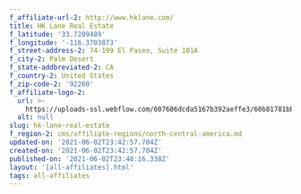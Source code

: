 ```yaml
---
f_affiliate-url-2: http://www.hklane.com/
title: HK Lane Real Estate
f_latitude: '33.7209489'
f_longitude: '-116.3703873'
f_street-address-2: 74-199 El Paseo, Suite 101A­
f_city-2: Palm Desert­
f_state-addbreviated-2: CA­
f_country-2: United States
f_zip-code-2: '92260'
f_affiliate-logo-2:
  url: >-
    https://uploads-ssl.webflow.com/607686dcda5167b392aeffe3/60b81781bbefa23446e70096_6081e570b322960c17002bac_60785a542a6d96974bb7b1e1_content_RED_-_HK_Lane_logo_ONLY.png
  alt: null
slug: hk-lane-real-estate
f_region-2: cms/affiliate-regions/north-central-america.md
updated-on: '2021-06-02T23:42:57.704Z'
created-on: '2021-06-02T23:42:57.704Z'
published-on: '2021-06-02T23:48:16.338Z'
layout: '[all-affiliates].html'
tags: all-affiliates
---
```



